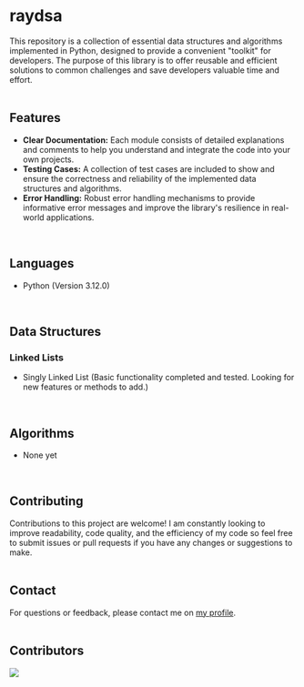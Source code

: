 # raydsa
This repository is a collection of essential data structures and algorithms implemented in Python, designed to provide a convenient "toolkit" for developers. The purpose of this library is to offer reusable and efficient solutions to common challenges and save developers valuable time and effort.
<br>
<br>
## Features
- **Clear Documentation:** Each module consists of detailed explanations and comments to help you understand and integrate the code into your own projects.
- **Testing Cases:** A collection of test cases are included to show and ensure the correctness and reliability of the implemented data structures and algorithms.
- **Error Handling:** Robust error handling mechanisms to provide informative error messages and improve the library's resilience in real-world applications.
<br>

## Languages
- Python (Version 3.12.0)
<br>

## Data Structures
### Linked Lists
- Singly Linked List (Basic functionality completed and tested. Looking for new features or methods to add.)
<br>

## Algorithms
- None yet
<br>

## Contributing
Contributions to this project are welcome! I am constantly looking to improve readability, code quality, and the efficiency of my code so feel free to submit issues or pull requests if you have any changes or suggestions to make.
<br>
<br>

## Contact
For questions or feedback, please contact me on [my profile](https://github.com/wangster6).
<br>
<br>

## Contributors
<a href="https://github.com/wangster6/raydsa/graphs/contributors">
  <img src="https://contrib.rocks/image?repo=wangster6/raydsa" />
</a>
